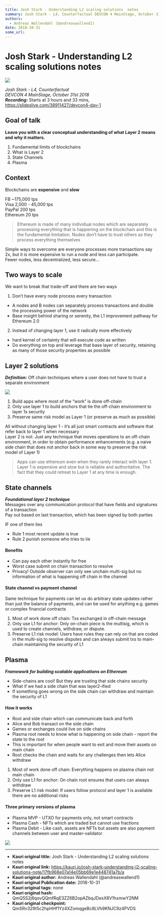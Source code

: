 ```yaml
---
title: Josh Stark - Understanding L2 scaling solutions  notes 
summary: Josh Stark - L4, Counterfactual DEVCON 4 MainStage, October 31st 2018 Recording- Starts at 3 hours and 33 mins, https-//slideslive.com/38911427/devcon4-day-1 Goal of talk Leave you with a clear conceptual understanding of what Layer 2 means and why it matters. Fundamental limits of blockchains What is Layer 2 State Channels Plasma Context Blockchains are expensive and slow FB ~175,000 tps Visa 2,000 - 45,000 tps PayPal 200 tps Ethereum 20 tps Ethereum is made of many individual nodes which are s
authors:
  - Andreas Wallendahl (@andreaswallend1)
date: 2018-10-31
some_url: 
---
```


# Josh Stark - Understanding L2 scaling solutions  notes 

![](https://ipfs.infura.io/ipfs/QmRAyKuDDWADM3zCSjVWcukZy2Xsxmq3FiSxSvjNHyoysK)


_Josh Stark - L4, Counterfactual_  
_DEVCON 4 MainStage, October 31st 2018_  
**_Recording:_** Starts at 3 hours and 33 mins, https://slideslive.com/38911427/devcon4-day-1

## Goal of talk
**Leave you with a clear conceptual understanding of what Layer 2 means and why it matters.**

1. Fundamental limits of blockchains
2. What is Layer 2
3. State Channels
4. Plasma

## Context
Blockchains are **expensive** and **slow**

FB ~175,000 tps  
Visa 2,000 - 45,000 tps  
PayPal 200 tps  
Ethereum 20 tps  

> Ethereum is made of many individual nodes which are separately processing everything that is happening on the blockchain and this is the fundamental limitation. Nodes don’t have to trust others as they process everything themselves

Simple ways to overcome are everyone processes more transactions say 2x, but it is more expensive to run a node and less can participate.  
Fewer nodes, less decentralized, less secure… 

## Two ways to scale
We want to break that trade-off and there are two ways  
1) Don’t have every node process every transaction
 - A nodes and B nodes can separately process transactions and double the processing power of the network
 - Base insight behind sharing or serenity, the L1 improvement pathway for Ethereum 2.0

2) Instead of changing layer 1, use it radically more effectively
 - hard kernel of certainty that will execute code as written
 - Do everything on top and leverage that base layer of security, retaining as many of those security properties as possible 

## Layer 2 solutions
**_Definition:_** Off chain techniques where a user does not have to trust a separate environment  

![](https://ipfs.infura.io/ipfs/QmRAyKuDDWADM3zCSjVWcukZy2Xsxmq3FiSxSvjNHyoysK)

1. Build apps where most of the “work” is done off-chain
2. Only use layer 1 to build anchors that tie the off-chain environment to layer 1s security 
3. Preserve same risk model as Layer 1 (or preserve as much as possible)

All without changing layer 1 - it’s all just smart contracts and software that refer back to layer 1 when necessary  
Layer 2 is not: Just any technique that moves operations to an off-chain environment, in order to obtain performance enhancements (e.g. a naive side chain that does not anchor back in some way to preserve the risk model of Layer 1) 

> Apps can use ethereum even when they rarely interact with layer 1. Layer 1 is expensive and slow but is reliable and authoritative. The fact that they could retreat to Layer 1 at any time is enough.  

## State channels
**_Foundational layer 2 technique_**  
Messages over any communication protocol that have fields and signatures of a transaction   
Pay out based on last transaction, which has been signed by both parties   

IF one of them lies 
 - Rule 1 most recent update is true
 - Rule 2 punish someone who tries to lie

#### Benefits
 - Can pay each other instantly for free
 - Worst case submit on chain transaction to resolve
 - Privacy! Outside observer can only see unchain multi-sig but no information of what is happening off chain in the channel

#### State channel vs payment channel 
Same technique for payments can let us do arbitrary state updates rather than just the balance of payments, and can be used for anything e.g. games or complex financial contracts

1. Most of work done off chain: Txs exchanged in off-chain message
2. Only use L1 for anchor: Only on-chain piece is the multisig, which is used to create channels, withdraw, or dispute.  
3. Preserve L1 risk model: Users have rules they can rely on that are coded in the multi-sig to resolve disputes and can always submit txs to main-chain maintaining the security of L1

## Plasma 
**_Framework for building scalable applications on Ethereum_**
 - Side-chains are cool! But they are trusting that side chains security 
 - What if we had a side chain that was layer2-ified
 - If something goes wrong on the side chain can withdraw and maintain the security of L1

#### How it works
 - Root and side chain which can communicate back and forth  
 - Alice and Bob transact on the side chain  
 - Games or exchanges could live on side chains  
 - Plasma root needs to know what is happening on side chain - report the state to the root  
 - This is important for when people want to exit and move their assets on main chain  
 - Root checks the chain and waits for any challenges then lets Alice withdraw

1. Most of work done off chain: Everything happens on plasma chain not main chain
2. Only use L1 for anchor: On chain root ensures that users can always withdraw 
3. Preserve L1 risk model: If users follow protocol and layer 1 is available there are no additional risks

#### Three primary versions of plasma

 - Plasma MVP - UTXO for payments only, not smart contracts
 - Plasma Cash - NFTs which are traded but cannot use fractions
 - Plasma Debit - Like cash, assets are NFTs but assets are also payment channels between user and master-validator

![](https://ipfs.infura.io/ipfs/QmXmDuqP5eBbewstQRuNGr72HxacYx7RShrZkUerwABBSi)



---

- **Kauri original title:** Josh Stark - Understanding L2 scaling solutions  notes 
- **Kauri original link:** https://kauri.io/josh-stark-understanding-l2-scaling-solutions-note/17fb968e07a14e05bb69e1e448741a7b/a
- **Kauri original author:** Andreas Wallendahl (@andreaswallend1)
- **Kauri original Publication date:** 2018-10-31
- **Kauri original tags:** none
- **Kauri original hash:** QmQ5S2j6qovQQmfRqE3ZZ6B2opAZbqJDesX8V1hxmwY2NM
- **Kauri original checkpoint:** QmSRv329t5c2hpHHf1Yz4XZomqgeBc8LVh9KNJC9z4PVDS



